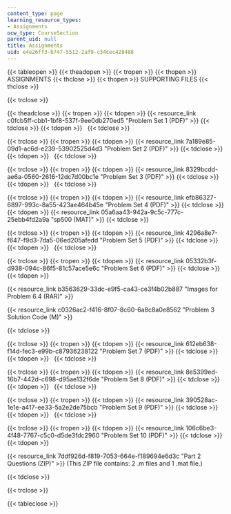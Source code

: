 ```yaml
---
content_type: page
learning_resource_types:
- Assignments
ocw_type: CourseSection
parent_uid: null
title: Assignments
uid: e4e26ff3-b747-5512-2af9-c34cec428488
---
```


{{< tableopen >}}
{{< theadopen >}}
{{< tropen >}}
{{< thopen >}}
ASSIGNMENTS
{{< thclose >}}
{{< thopen >}}
SUPPORTING FILES
{{< thclose >}}

{{< trclose >}}

{{< theadclose >}}
{{< tropen >}}
{{< tdopen >}}
{{< resource_link c0fcb5ff-cbb1-1bf8-537f-9ee0db270ed5 "Problem Set 1 (PDF)" >}}
{{< tdclose >}}
{{< tdopen >}}
 
{{< tdclose >}}

{{< trclose >}}
{{< tropen >}}
{{< tdopen >}}
{{< resource_link 7a189e85-09d1-ac6d-e239-53902525d4d3 "Problem Set 2 (PDF)" >}}
{{< tdclose >}}
{{< tdopen >}}
 
{{< tdclose >}}

{{< trclose >}}
{{< tropen >}}
{{< tdopen >}}
{{< resource_link 8329bcdd-ae6a-0560-2616-12dc7d00bc1e "Problem Set 3 (PDF)" >}}
{{< tdclose >}}
{{< tdopen >}}
 
{{< tdclose >}}

{{< trclose >}}
{{< tropen >}}
{{< tdopen >}}
{{< resource_link efb86327-6897-993c-8a55-423ae464b45e "Problem Set 4 (PDF)" >}}
{{< tdclose >}}
{{< tdopen >}}
{{< resource_link 05a6aa43-942a-9c5c-777c-25ebb4fd2a9a "sp500 (MAT)" >}}
{{< tdclose >}}

{{< trclose >}}
{{< tropen >}}
{{< tdopen >}}
{{< resource_link 4296a8e7-f647-f9d3-7da5-06ed205afedd "Problem Set 5 (PDF)" >}}
{{< tdclose >}}
{{< tdopen >}}
 
{{< tdclose >}}

{{< trclose >}}
{{< tropen >}}
{{< tdopen >}}
{{< resource_link 05332b3f-d938-094c-86f5-81c57ace5e6c "Problem Set 6 (PDF)" >}}
{{< tdclose >}}
{{< tdopen >}}


{{< resource_link b3563629-33dc-e9f5-ca43-ce3f4b02b887 "Images for Problem 6.4 (RAR)" >}}

{{< resource_link c0326ac2-f416-8f07-8c60-6a8c8a0e8562 "Problem 3 Solution Code (M)" >}}


{{< tdclose >}}

{{< trclose >}}
{{< tropen >}}
{{< tdopen >}}
{{< resource_link 612eb638-f14d-fec3-e99b-c87936238122 "Problem Set 7 (PDF)" >}}
{{< tdclose >}}
{{< tdopen >}}
 
{{< tdclose >}}

{{< trclose >}}
{{< tropen >}}
{{< tdopen >}}
{{< resource_link 8e5399ed-16b7-442d-c698-d95ae132f6de "Problem Set 8 (PDF)" >}}
{{< tdclose >}}
{{< tdopen >}}
 
{{< tdclose >}}

{{< trclose >}}
{{< tropen >}}
{{< tdopen >}}
{{< resource_link 390528ac-1e1e-a417-ee33-5a2e2de75bcb "Problem Set 9 (PDF)" >}}
{{< tdclose >}}
{{< tdopen >}}
 
{{< tdclose >}}

{{< trclose >}}
{{< tropen >}}
{{< tdopen >}}
{{< resource_link 106c6be3-4f48-7767-c5c0-d5de3fdc2960 "Problem Set 10 (PDF)" >}}
{{< tdclose >}}
{{< tdopen >}}


{{< resource_link 7ddf926d-f819-7053-664e-f189694e6d3c "Part 2 Questions (ZIP)" >}} (This ZIP file contains: 2 .m files and 1 .mat file.)


{{< tdclose >}}

{{< trclose >}}

{{< tableclose >}}